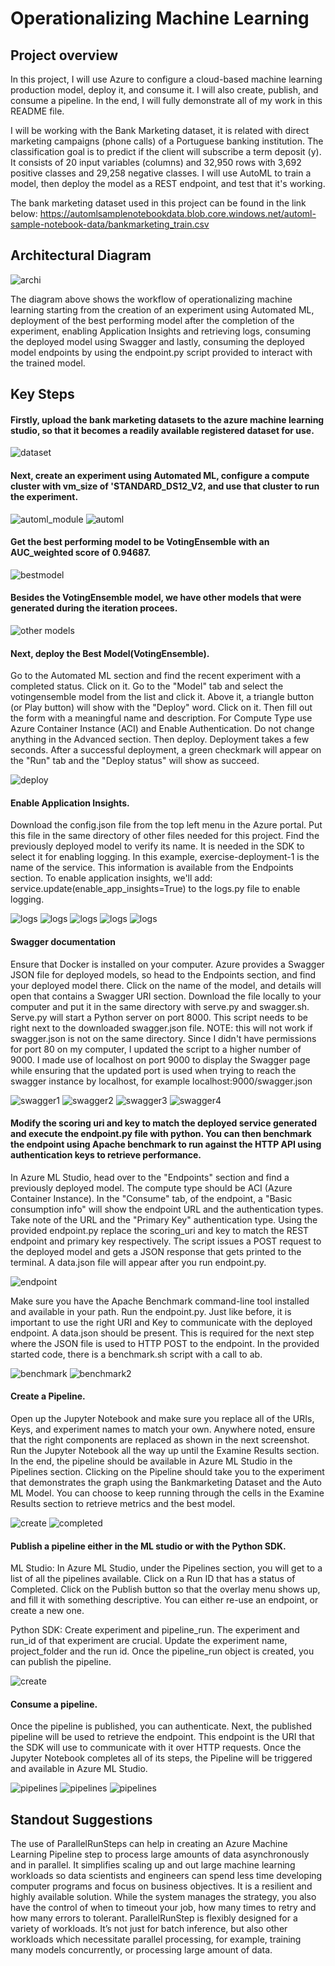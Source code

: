 # Operationalizing Machine Learning

## Project overview

In this project, I will use Azure to configure a cloud-based machine learning production model, deploy it, and consume it. I will also create, publish, and consume a pipeline. In the end, I will fully demonstrate all of my work in this README file.

I will be working with the Bank Marketing dataset, it is related with direct marketing campaigns (phone calls) of a Portuguese banking institution. The classification goal is to predict if the client will subscribe a term deposit (y). It consists of 20 input variables (columns) and 32,950 rows with 3,692 positive classes and 29,258 negative classes. I will use AutoML to train a model, then deploy the model as a REST endpoint, and test that it's working.

The bank marketing dataset used in this project can be found in the link below:
https://automlsamplenotebookdata.blob.core.windows.net/automl-sample-notebook-data/bankmarketing_train.csv

## Architectural Diagram

![archi](https://github.com/OREJAH/nd00333_AZMLND_C2/blob/master/starter_files/project%202.png)

The diagram above shows the workflow of operationalizing machine learning starting from the creation of an experiment using Automated ML, deployment of the best performing model after the completion of the experiment, enabling Application Insights and retrieving logs, consuming the deployed model using Swagger and lastly, consuming the deployed model endpoints by using the endpoint.py script provided to interact with the trained model.

## Key Steps

#### Firstly, upload the bank marketing datasets to the azure machine learning studio, so that it becomes a readily available registered dataset for use.

![dataset](https://github.com/OREJAH/nd00333_AZMLND_C2/blob/master/starter_files/Registered%20dataset.PNG)

#### Next, create an experiment using Automated ML, configure a compute cluster with vm_size of 'STANDARD_DS12_V2, and use that cluster to run the experiment.

![automl_module](https://github.com/OREJAH/nd00333_AZMLND_C2/blob/master/starter_files/automl_module.PNG)
![automl](https://github.com/OREJAH/nd00333_AZMLND_C2/blob/master/starter_files/experiment%20shown%20as%20completed.PNG)

#### Get the best performing model to be VotingEnsemble with an AUC_weighted score of 0.94687.

![bestmodel](https://github.com/OREJAH/nd00333_AZMLND_C2/blob/master/starter_files/best%20model%20(2).PNG)

#### Besides the VotingEnsemble model, we have other models that were generated during the iteration procees.

![other models](https://github.com/OREJAH/nd00333_AZMLND_C2/blob/master/starter_files/best%20model.PNG)

#### Next, deploy the Best Model(VotingEnsemble).

Go to the Automated ML section and find the recent experiment with a completed status. Click on it. Go to the "Model" tab and select the votingensemble model from the list and click it. Above it, a triangle button (or Play button) will show with the "Deploy" word. Click on it. Then fill out the form with a meaningful name and description. For Compute Type use Azure Container Instance (ACI) and Enable Authentication. Do not change anything in the Advanced section. Then deploy. Deployment takes a few seconds. After a successful deployment, a green checkmark will appear on the "Run" tab and the "Deploy status" will show as succeed.

![deploy](https://github.com/OREJAH/nd00333_AZMLND_C2/blob/master/starter_files/deploy%20healthy.PNG)

#### Enable Application Insights.

Download the config.json file from the top left menu in the Azure portal. Put this file in the same directory of other files needed for this project. Find the previously deployed model to verify its name. It is needed in the SDK to select it for enabling logging. In this example, exercise-deployment-1 is the name of the service. This information is available from the Endpoints section.
To enable application insights, we'll add: service.update(enable_app_insights=True) to the logs.py file to enable logging.

![logs](https://github.com/OREJAH/nd00333_AZMLND_C2/blob/master/starter_files/log1.PNG)
![logs](https://github.com/OREJAH/nd00333_AZMLND_C2/blob/master/starter_files/log2.PNG)
![logs](https://github.com/OREJAH/nd00333_AZMLND_C2/blob/master/starter_files/log3.PNG)
![logs](https://github.com/OREJAH/nd00333_AZMLND_C2/blob/master/starter_files/log4.PNG)
![logs](https://github.com/OREJAH/nd00333_AZMLND_C2/blob/master/starter_files/app%20insights%20enabled.PNG)

#### Swagger documentation

Ensure that Docker is installed on your computer. Azure provides a Swagger JSON file for deployed models, so head to the Endpoints section, and find your deployed model there. Click on the name of the model, and details will open that contains a Swagger URI section. Download the file locally to your computer and put it in the same directory with serve.py and swagger.sh. Serve.py will start a Python server on port 8000. This script needs to be right next to the downloaded swagger.json file. NOTE: this will not work if swagger.json is not on the same directory. 
Since I didn't have permissions for port 80 on my computer, I updated the script to a higher number of 9000. I made use of localhost on port 9000 to display the Swagger page while ensuring that the updated port is used when trying to reach the swagger instance by localhost, for example localhost:9000/swagger.json

![swagger1](https://github.com/OREJAH/nd00333_AZMLND_C2/blob/master/starter_files/swagger1.PNG)
![swagger2](https://github.com/OREJAH/nd00333_AZMLND_C2/blob/master/starter_files/swagger2.PNG)
![swagger3](https://github.com/OREJAH/nd00333_AZMLND_C2/blob/master/starter_files/swagger3.PNG)
![swagger4](https://github.com/OREJAH/nd00333_AZMLND_C2/blob/master/starter_files/swagger4.PNG)

#### Modify the scoring uri and key to match the deployed service generated and execute the endpoint.py file with python. You can then benchmark the endpoint using Apache benchmark to run against the HTTP API using authentication keys to retrieve performance.

In Azure ML Studio, head over to the "Endpoints" section and find a previously deployed model. The compute type should be ACI (Azure Container Instance). In the "Consume" tab, of the endpoint, a "Basic consumption info" will show the endpoint URL and the authentication types. Take note of the URL and the "Primary Key" authentication type. Using the provided endpoint.py replace the scoring_uri and key to match the REST endpoint and primary key respectively. The script issues a POST request to the deployed model and gets a JSON response that gets printed to the terminal. A data.json file will appear after you run endpoint.py.

![endpoint](https://github.com/OREJAH/nd00333_AZMLND_C2/blob/master/starter_files/endpoint.PNG)

Make sure you have the Apache Benchmark command-line tool installed and available in your path. Run the endpoint.py. Just like before, it is important to use the right URI and Key to communicate with the deployed endpoint. A data.json should be present. This is required for the next step where the JSON file is used to HTTP POST to the endpoint.
In the provided started code, there is a benchmark.sh script with a call to ab.

![benchmark](https://github.com/OREJAH/nd00333_AZMLND_C2/blob/master/starter_files/benchmark1.PNG)
![benchmark2](https://github.com/OREJAH/nd00333_AZMLND_C2/blob/master/starter_files/benchmark2.PNG)

#### Create a Pipeline.

Open up the Jupyter Notebook and make sure you replace all of the URIs, Keys, and experiment names to match your own. Anywhere noted, ensure that the right components are replaced as shown in the next screenshot. Run the Jupyter Notebook all the way up until the Examine Results section. In the end, the pipeline should be available in Azure ML Studio in the Pipelines section. Clicking on the Pipeline should take you to the experiment that demonstrates the graph using the Bankmarketing Dataset and the Auto ML Model. You can choose to keep running through the cells in the Examine Results section to retrieve metrics and the best model.

![create](https://github.com/OREJAH/nd00333_AZMLND_C2/blob/master/starter_files/pipeline%20has%20been%20created.PNG)
![completed](https://github.com/OREJAH/nd00333_AZMLND_C2/blob/master/starter_files/experiment%20completed.PNG)

#### Publish a pipeline either in the ML studio or with the Python SDK.

ML Studio: 
In Azure ML Studio, under the Pipelines section, you will get to a list of all the pipelines available. Click on a Run ID that has a status of Completed. Click on the Publish button so that the overlay menu shows up, and fill it with something descriptive. You can either re-use an endpoint, or create a new one.

Python SDK: 
Create experiment and pipeline_run.
The experiment and run_id of that experiment are crucial. Update the experiment name, project_folder and the run id. Once the pipeline_run object is created, you can publish the pipeline.

![create](https://github.com/OREJAH/nd00333_AZMLND_C2/blob/master/starter_files/published%20pipeline%20overview.PNG)

#### Consume a pipeline.
Once the pipeline is published, you can authenticate. Next, the published pipeline will be used to retrieve the endpoint. This endpoint is the URI that the SDK will use to communicate with it over HTTP requests. Once the Jupyter Notebook completes all of its steps, the Pipeline will be triggered and available in Azure ML Studio.


![pipelines](https://github.com/OREJAH/nd00333_AZMLND_C2/blob/master/starter_files/published%20pipelines.PNG)
![pipelines](https://github.com/OREJAH/nd00333_AZMLND_C2/blob/master/starter_files/pipeline%20endpoint%20active.PNG)
![pipelines](https://github.com/OREJAH/nd00333_AZMLND_C2/blob/master/starter_files/published%20endpoint.PNG)

## Standout Suggestions

The use of ParallelRunSteps can help in creating an Azure Machine Learning Pipeline step to process large amounts of data asynchronously and in parallel. It simplifies scaling up and out large machine learning workloads so data scientists and engineers can spend less time developing computer programs and focus on business objectives. It is a resilient and highly available solution. While the system manages the strategy, you also have the control of when to timeout your job, how many times to retry and how many errors to tolerant. ParallelRunStep is flexibly designed for a variety of workloads. It’s not just for batch inference, but also other workloads which necessitate parallel processing, for example, training many models concurrently, or processing large amount of data.
